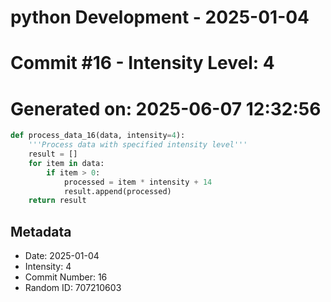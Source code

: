 ﻿# python Development - 2025-01-04
# Commit #16 - Intensity Level: 4
# Generated on: 2025-06-07 12:32:56
```python
def process_data_16(data, intensity=4):
    '''Process data with specified intensity level'''
    result = []
    for item in data:
        if item > 0:
            processed = item * intensity + 14
            result.append(processed)
    return result
```
## Metadata
- Date: 2025-01-04
- Intensity: 4
- Commit Number: 16
- Random ID: 707210603
